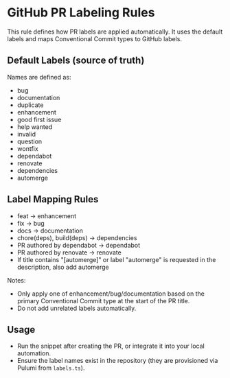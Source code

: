 # GitHub PR Labeling Rules

This rule defines how PR labels are applied automatically. It uses the default labels and maps Conventional Commit types to GitHub labels.

## Default Labels (source of truth)

Names are defined as:

- bug
- documentation
- duplicate
- enhancement
- good first issue
- help wanted
- invalid
- question
- wontfix
- dependabot
- renovate
- dependencies
- automerge

## Label Mapping Rules

- feat → enhancement
- fix → bug
- docs → documentation
- chore(deps), build(deps) → dependencies
- PR authored by dependabot → dependabot
- PR authored by renovate → renovate
- If title contains "[automerge]" or label "automerge" is requested in the description, also add automerge

Notes:
- Only apply one of enhancement/bug/documentation based on the primary Conventional Commit type at the start of the PR title.
- Do not add unrelated labels automatically.

## Usage

- Run the snippet after creating the PR, or integrate it into your local automation.
- Ensure the label names exist in the repository (they are provisioned via Pulumi from `labels.ts`).
